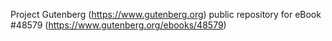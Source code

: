 Project Gutenberg (https://www.gutenberg.org) public repository for eBook #48579 (https://www.gutenberg.org/ebooks/48579)
